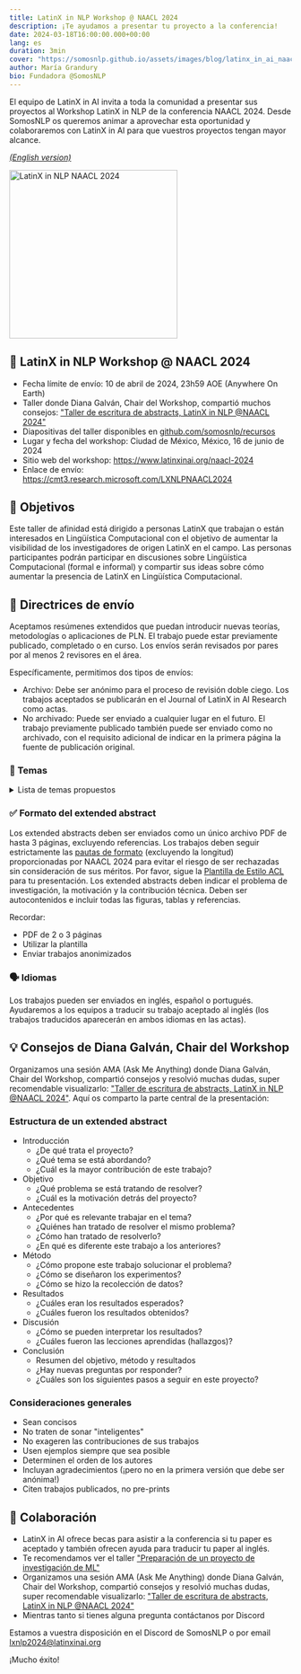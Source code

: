 ```yaml
---
title: LatinX in NLP Workshop @ NAACL 2024
description: ¡Te ayudamos a presentar tu proyecto a la conferencia!
date: 2024-03-18T16:00:00.000+00:00
lang: es
duration: 3min
cover: "https://somosnlp.github.io/assets/images/blog/latinx_in_ai_naacl_2024.jpg"
author: María Grandury
bio: Fundadora @SomosNLP
---
```


El equipo de LatinX in AI invita a toda la comunidad a presentar sus proyectos al Workshop LatinX in NLP de la conferencia NAACL 2024. Desde SomosNLP os queremos animar a aprovechar esta oportunidad y colaboraremos con LatinX in AI para que vuestros proyectos tengan mayor alcance.

[*(English version)*](https://somosnlp.org/blog/en/latinx-in-ai-at-naacl-2024)

<div class="flex justify-center">
    <img src="https://somosnlp.github.io/assets/images/blog/latinx_in_ai_naacl_2024.jpg"
    alt="LatinX in NLP NAACL 2024" width="300"/>
</div>

## 👏 LatinX in NLP Workshop @ NAACL 2024

- Fecha límite de envío: 10 de abril de 2024, 23h59 AOE (Anywhere On Earth)
- Taller donde Diana Galván, Chair del Workshop, compartió muchos consejos: ["Taller de escritura de abstracts, LatinX in NLP @NAACL 2024"](https://www.youtube.com/watch?v=0f-wLobIOps&list=PLTA-KAy8nxaASMwEUWkkTfMaDxWBxn-8J)
- Diapositivas del taller disponibles en [github.com/somosnlp/recursos](https://github.com/somosnlp/recursos/blob/main/hackathon_2024/taller_escritura_abstracts_lxai_naacl.pdf)
- Lugar y fecha del workshop: Ciudad de México, México, 16 de junio de 2024
- Sitio web del workshop: https://www.latinxinai.org/naacl-2024
- Enlace de envío: https://cmt3.research.microsoft.com/LXNLPNAACL2024

## 🚀 Objetivos

Este taller de afinidad está dirigido a personas LatinX que trabajan o están interesados en Lingüística Computacional con el objetivo de aumentar la visibilidad de los investigadores de origen LatinX en el campo. Las personas participantes podrán participar en discusiones sobre Lingüística Computacional (formal e informal) y compartir sus ideas sobre cómo aumentar la presencia de LatinX en Lingüística Computacional.

## 📜 Directrices de envío

Aceptamos resúmenes extendidos que puedan introducir nuevas teorías, metodologías o aplicaciones de PLN. El trabajo puede estar previamente publicado, completado o en curso. Los envíos serán revisados por pares por al menos 2 revisores en el área.

Específicamente, permitimos dos tipos de envíos:
- Archivo: Debe ser anónimo para el proceso de revisión doble ciego. Los trabajos aceptados se publicarán en el Journal of LatinX in AI Research como actas.
- No archivado: Puede ser enviado a cualquier lugar en el futuro. El trabajo previamente publicado también puede ser enviado como no archivado, con el requisito adicional de indicar en la primera página la fuente de publicación original.

### 🎨 Temas

<details>
<summary>Lista de temas propuestos</summary>

Los temas propuestos incluyen, pero no se limitan a:
- Ciencia Computacional Social y Análisis Cultural
- Diálogo y Sistemas Interactivos
- Discurso y Pragmática
- Métodos Eficientes para PLN
- Ética y PLN
- Generación
- Extracción de Información
- Recuperación de Información y Minería de Texto
- Interpretabilidad y Análisis de Modelos para PLN
- Fundamentación del Lenguaje en Visión, Robótica y Más Allá
- Teorías Lingüísticas, Modelado Cognitivo y Psicolingüística
- Aprendizaje Automático para PLN
- Traducción Automática y Multilingüismo
- Aplicaciones de PLN
- Fonología, Morfología y Segmentación de Palabras
- Respuestas a Preguntas
- Recursos y Evaluación
- Semántica: Lexical
- Semántica: Semántica a nivel de Oración, Inferencia Textual y Otras áreas
- Análisis de Sentimientos, Análisis Estilístico y Minería de Argumentos
- Habla y Multimodalidad
- Resumen
- Sintaxis: Etiquetado, Fragmentación y Análisis Sintáctico

</details>

### ✅ Formato del extended abstract

Los extended abstracts deben ser enviados como un único archivo PDF de hasta 3 páginas, excluyendo referencias. Los trabajos deben seguir estrictamente las [pautas de formato](https://acl-org.github.io/ACLPUB/formatting.html) (excluyendo la longitud) proporcionadas por NAACL 2024 para evitar el riesgo de ser rechazadas sin consideración de sus méritos. Por favor, sigue la [Plantilla de Estilo ACL](https://github.com/acl-org/acl-style-files) para tu presentación. Los extended abstracts deben indicar el problema de investigación, la motivación y la contribución técnica. Deben ser autocontenidos e incluir todas las figuras, tablas y referencias.

Recordar:
- PDF de 2 o 3 páginas
- Utilizar la plantilla
- Enviar trabajos anonimizados

### 🗣️ Idiomas

Los trabajos pueden ser enviados en inglés, español o portugués. Ayudaremos a los equipos a traducir su trabajo aceptado al inglés (los trabajos traducidos aparecerán en ambos idiomas en las actas).


## 💡 Consejos de Diana Galván, Chair del Workshop

Organizamos una sesión AMA (Ask Me Anything) donde Diana Galván, Chair del Workshop, compartió consejos y resolvió muchas dudas, super recomendable visualizarlo: ["Taller de escritura de abstracts, LatinX in NLP @NAACL 2024"](https://www.youtube.com/watch?v=0f-wLobIOps&list=PLTA-KAy8nxaASMwEUWkkTfMaDxWBxn-8J). Aquí os comparto la parte central de la presentación:

### Estructura de un extended abstract

- Introducción
    - ¿De qué trata el proyecto?
    - ¿Qué tema se está abordando?
    - ¿Cuál es la mayor contribución de este trabajo?
- Objetivo
    - ¿Qué problema se está tratando de resolver?
    - ¿Cuál es la motivación detrás del proyecto?
- Antecedentes
    - ¿Por qué es relevante trabajar en el tema?
    - ¿Quiénes han tratado de resolver el mismo problema?
    - ¿Cómo han tratado de resolverlo?
    - ¿En qué es diferente este trabajo a los anteriores?
- Método
    - ¿Cómo propone este trabajo solucionar el problema?
    - ¿Cómo se diseñaron los experimentos?
    - ¿Cómo se hizo la recolección de datos?
- Resultados
    - ¿Cuáles eran los resultados esperados?
    - ¿Cuáles fueron los resultados obtenidos?
- Discusión
    - ¿Cómo se pueden interpretar los resultados?
    - ¿Cuáles fueron las lecciones aprendidas (hallazgos)?
- Conclusión
    - Resumen del objetivo, método y resultados
    - ¿Hay nuevas preguntas por responder?
    - ¿Cuáles son los siguientes pasos a seguir en este proyecto?

### Consideraciones generales

- Sean concisos
- No traten de sonar "inteligentes"
- No exageren las contribuciones de sus trabajos
- Usen ejemplos siempre que sea posible
- Determinen el orden de los autores
- Incluyan agradecimientos (¡pero no en la primera versión que debe ser anónima!)
- Citen trabajos publicados, no pre-prints

## 🙌 Colaboración

- LatinX in AI ofrece becas para asistir a la conferencia si tu paper es aceptado y también ofrecen ayuda para traducir tu paper al inglés.
- Te recomendamos ver el taller ["Preparación de un proyecto de investigación de ML"](https://www.youtube.com/watch?v=QziYfITvGrA&list=PLTA-KAy8nxaAbVZ2lVcycHnJ2qEDip7hG)
- Organizamos una sesión AMA (Ask Me Anything) donde Diana Galván, Chair del Workshop, compartió consejos y resolvió muchas dudas, super recomendable visualizarlo: ["Taller de escritura de abstracts, LatinX in NLP @NAACL 2024"](https://www.youtube.com/watch?v=0f-wLobIOps&list=PLTA-KAy8nxaASMwEUWkkTfMaDxWBxn-8J)
- Mientras tanto si tienes alguna pregunta contáctanos por Discord

Estamos a vuestra disposición en el Discord de SomosNLP o por email lxnlp2024@latinxinai.org

¡Mucho éxito!
